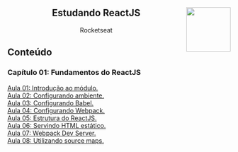 <div align="center">
<a href="https://github.com/monicaquintal" target="_blank"><img align="right" height="100" src="https://cdn.jsdelivr.net/gh/devicons/devicon/icons/react/react-original.svg" /></a>
<h2>Estudando ReactJS</h2>
<p>Rocketseat</p>
</div>

<div id="conteudo" align="justify">

## Conteúdo

### Capítulo 01: Fundamentos do ReactJS
<a href="./aulas/aula01.md">Aula 01: Introdução ao módulo.</a><br>
<a href="./aulas/aula02.md">Aula 02: Configurando ambiente.</a><br>
<a href="./aulas/aula03.md">Aula 03: Configurando Babel.</a><br>
<a href="./aulas/aula04.md">Aula 04: Configurando Webpack.</a><br>
<a href="./aulas/aula05.md">Aula 05: Estrutura do ReactJS.</a><br>
<a href="./aulas/aula06.md">Aula 06: Servindo HTML estático.</a><br>
<a href="./aulas/aula07.md">Aula 07: Webpack Dev Server.</a><br>
<a href="./aulas/aula08.md">Aula 08: Utilizando source maps.</a><br>

